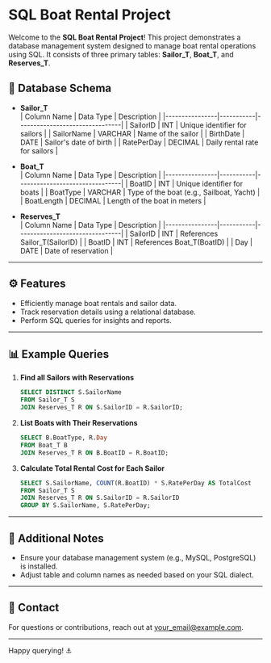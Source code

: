 # SQL Boat Rental Project

Welcome to the **SQL Boat Rental Project**! This project demonstrates a database management system designed to manage boat rental operations using SQL. It consists of three primary tables: **Sailor_T**, **Boat_T**, and **Reserves_T**.

## 📂 Database Schema

- **Sailor_T**  
  | Column Name   | Data Type | Description                     |
  |----------------|-----------|--------------------------------|
  | SailorID       | INT       | Unique identifier for sailors  |
  | SailorName     | VARCHAR   | Name of the sailor             |
  | BirthDate      | DATE      | Sailor's date of birth         |
  | RatePerDay     | DECIMAL   | Daily rental rate for sailors  |

- **Boat_T**  
  | Column Name   | Data Type | Description                     |
  |----------------|-----------|--------------------------------|
  | BoatID         | INT       | Unique identifier for boats    |
  | BoatType       | VARCHAR   | Type of the boat (e.g., Sailboat, Yacht) |
  | BoatLength     | DECIMAL   | Length of the boat in meters   |

- **Reserves_T**  
  | Column Name   | Data Type | Description                     |
  |----------------|-----------|--------------------------------|
  | SailorID       | INT       | References Sailor_T(SailorID)  |
  | BoatID         | INT       | References Boat_T(BoatID)      |
  | Day            | DATE      | Date of reservation            |

---

## ⚙️ Features

- Efficiently manage boat rentals and sailor data.  
- Track reservation details using a relational database.  
- Perform SQL queries for insights and reports.


---

## 📊 Example Queries

1. **Find all Sailors with Reservations**  
    ```sql
    SELECT DISTINCT S.SailorName
    FROM Sailor_T S
    JOIN Reserves_T R ON S.SailorID = R.SailorID;
    ```

2. **List Boats with Their Reservations**  
    ```sql
    SELECT B.BoatType, R.Day
    FROM Boat_T B
    JOIN Reserves_T R ON B.BoatID = R.BoatID;
    ```

3. **Calculate Total Rental Cost for Each Sailor**  
    ```sql
    SELECT S.SailorName, COUNT(R.BoatID) * S.RatePerDay AS TotalCost
    FROM Sailor_T S
    JOIN Reserves_T R ON S.SailorID = R.SailorID
    GROUP BY S.SailorName, S.RatePerDay;
    ```

---

## 📝 Additional Notes

- Ensure your database management system (e.g., MySQL, PostgreSQL) is installed.
- Adjust table and column names as needed based on your SQL dialect.

---

## 📧 Contact

For questions or contributions, reach out at [your_email@example.com](mailto:your_email@example.com).

---

Happy querying! ⚓
